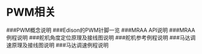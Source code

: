 ﻿# PWM相关

###PWM概念说明
###Edison的PWM针脚一览
###MRAA API说明
###MRAA 例程说明
###舵机角度定位原理及接线图说明
###舵机参考例程说明
###马达调速原理及接线图说明
###马达调速例程说明

